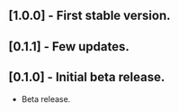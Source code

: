 ## [1.0.0] - First stable version.

## [0.1.1] - Few updates.

## [0.1.0] - Initial beta release.

* Beta release.
